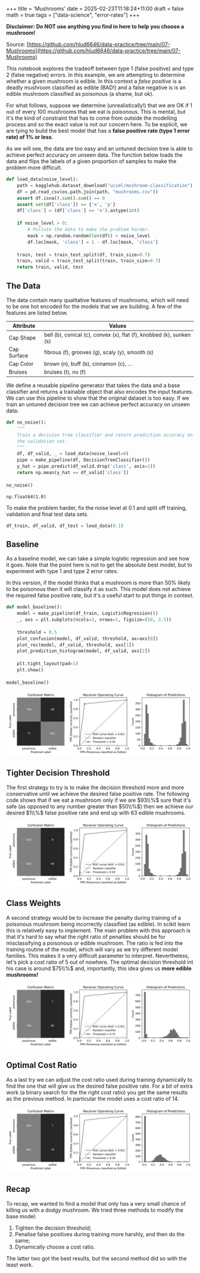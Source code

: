 +++
title = 'Mushrooms'
date = 2025-02-23T11:18:24+11:00
draft = false
math = true
tags = ["data-science", "error-rates"]
+++


**Disclaimer: Do NOT use anything you find in here to help you choose a mushroom!**

Source: [https://github.com/hlud6646/data-practice/tree/main/07-Mushrooms](https://github.com/hlud6646/data-practice/tree/main/07-Mushrooms)

This notebook explores the tradeoff between type 1 (false positive) and type 2 (false negative) errors.
In this example, we are attempting to determine whether a given mushroom is edible. In this context a *false positive* is a deadly mushroom classified as edible (BAD!) and a false negative is is an edible mushroom classified as poisonous (a shame, but ok).

For what follows, suppose we determine (unrealistically!) that we are OK if 1 out of every 100
mushrooms that we eat is poisonous. This is mental, but it's the kind of constraint that has to
come from outside the modelling process and so the exact value is not our concern here.
To be explicit, we are tying to build the best model that has a **false positive rate (type 1 error rate) of 1% or less**.


As we will see, the data are too easy and an untuned decision tree is able to achieve
perfect accuracy on unseen data. The function below loads the data and flips the labels
of a given proportion of samples to make the problem more difficult.


```python
def load_data(noise_level):
    path = kagglehub.dataset_download("uciml/mushroom-classification")
    df = pd.read_csv(os.path.join(path, "mushrooms.csv"))
    assert df.isna().sum().sum() == 0
    assert set(df['class']) == {'e', 'p'}
    df['class'] = (df['class'] == 'e').astype(int)

    if noise_level > 0:
        # Pollute the data to make the problem harder.
        mask = np.random.random(len(df)) < noise_level
        df.loc[mask, 'class'] = 1 - df.loc[mask, 'class']

    train, test = train_test_split(df, train_size=0.7)
    train, valid = train_test_split(train, train_size=0.7)
    return train, valid, test
```

## The Data
The data contain many qualitative features of mushrooms, which will need to be one hot encoded for
the models that we are building. A few of the features are listed below.

| Attribute | Values |
|----------------------------------|--------------------------------------------------------------------------------------------|
| Cap Shape | bell (b), conical (c), convex (x), flat (f), knobbed (k), sunken (s) |
| Cap Surface | fibrous (f), grooves (g), scaly (y), smooth (s) |
| Cap Color | brown (n), buff (b), cinnamon (c), ... |
| Bruises | bruises (t), no (f) |

We define a reusable pipeline generator that takes the data and a base classifier and returns
a trainable object that also encodes the input features.
We can use this pipeline to show that the original dataset is too easy.
If we train an untuned decision tree we can achieve perfect accuracy on unseen data:


```python
def no_noise():
    """
    Train a decision tree classifier and return prediction accuracy on
    the validation set.
    """
    df, df_valid, _ = load_data(noise_level=0)
    pipe = make_pipeline(df, DecisionTreeClassifier())
    y_hat = pipe.predict(df_valid.drop('class', axis=1))
    return np.mean(y_hat == df_valid['class'])

no_noise()
```

    np.float64(1.0)

To make the problem harder, fix the noise level at 0.1 and split off training,
validation and final test data sets.

```python
df_train, df_valid, df_test = load_data(0.1)
```


## Baseline
As a baseline model, we can take a simple logistic regression and see how it goes.
Note that the point here is not to get the absolute best model, but to experiment
with type 1 and type 2 error rates.

In this version, if the model thinks that a mushroom is more than 50% likely to be
poisonous then it will classify it as such. This model does not achieve the required
false positive rate, but it's a useful start to put things in context.


```python
def model_baseline():
    model = make_pipeline(df_train, LogisticRegression())
    _, axs = plt.subplots(ncols=3, nrows=1, figsize=(10, 3.5))

    threshold = 0.5
    plot_confusion(model, df_valid, threshold, ax=axs[0])
    plot_roc(model, df_valid, threshold, axs[1])
    plot_prediction_histogram(model, df_valid, axs[2])

    plt.tight_layout(pad=1)
    plt.show()

model_baseline()
```



![Baseline plots](figures/baseline.svg)



## Tighter Decision Threshold
The first strategy to try is to make the decision threshold more and more conservative
until we achieve the desired false positive rate. The following code shows that if we
eat a mushroom only if we are $93\\%$ sure that it's safe (as opposed to any number greater
than $50\\%$) then we achieve our desired $1\\%$ false positive rate and end up with $63$ edible
mushrooms.




![decision threshold plots](figures/decision_threshold.svg)



## Class Weights
A second strategy would be to increase the penalty during training of a
poisonous mushroom being incorrectly classified (as edible). In scikit
learn this is relatively easy to implement.  The main problem with this
approach is that it's hard to say what the right ratio of penalties should
be for misclassifying a poisonous or edible mushroom.  The ratio is fed into
the training routine of the model, which will vary as we try different model
families. This makes it a very difficult parameter to interpret.
Nevertheless, let's pick a cost ratio of $5$ out of nowhere.
The optimal decision threshold int his case is around $75\\%$
and, importantly, this idea gives us **more edible mushrooms!**

![class weights plots](figures/class_weights.svg)


## Optimal Cost Ratio

As a last try we can adjust the cost ratio used during training dynamically to
find the one that will give us the desired false positive rate.
For a bit of extra work (a binary search for the the right cost ratio) you get the
same results as the previous method. In particular the model uses a cost ratio
of $14$.



![dynamic cost penalty plots](figures/dynamic_cost_penalty.svg)


## Recap
To recap, we wanted to find a model that only has a very small chance of killing us
with a dodgy mushroom. We tried three methods to modify the base model:
1. Tighten the decision threshold;
2. Penalise false positives during training more harshly, and then do the same;
3. Dynamically choose a cost ratio.

The latter two got the best results, but the second method did so with the least work.
